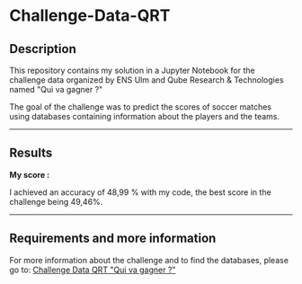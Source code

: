 # Challenge-Data-QRT

## Description 
This repository contains my solution in a Jupyter Notebook for the challenge data organized by ENS Ulm and Qube Research & Technologies named "Qui va gagner ?"

The goal of the challenge was to predict the scores of soccer matches using databases containing information about the players and the teams.



---

## Results

**My score :**  

I achieved an accuracy of 48,99 % with my code, the best score in the challenge being 49,46%. 

---

## Requirements and more information

For more information about the challenge and to find the databases, please go to: [Challenge Data QRT "Qui va gagner ?"](https://challengedata.ens.fr/participants/challenges/143/)
